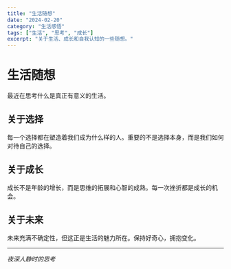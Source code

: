 ```yaml
---
title: "生活随想"
date: "2024-02-20"
category: "生活感悟"
tags: ["生活", "思考", "成长"]
excerpt: "关于生活、成长和自我认知的一些随想。"
---
```


# 生活随想

最近在思考什么是真正有意义的生活。

## 关于选择

每一个选择都在塑造着我们成为什么样的人。重要的不是选择本身，而是我们如何对待自己的选择。

## 关于成长

成长不是年龄的增长，而是思维的拓展和心智的成熟。每一次挫折都是成长的机会。

## 关于未来

未来充满不确定性，但这正是生活的魅力所在。保持好奇心，拥抱变化。

---

*夜深人静时的思考*
